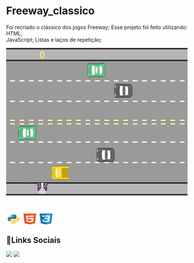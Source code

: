 # Freeway_classico
Foi recriado o clássico dos jogos Freeway; 
Esse projeto foi feito utilizando: 
HTML;  
JavaScript; 
Listas e laços de repetição;


![Freeway](https://github.com/xandyreinaldo/Freeway_classico/blob/main/Freeway_classico.gif)
##
  
<div style="display: inline_block"><br>
  <img align="center" alt="ale-Python" height="30" width="40" src="https://raw.githubusercontent.com/devicons/devicon/master/icons/python/python-original.svg">
  <img align="center" alt="ale-HTML" height="30" width="40" src="https://raw.githubusercontent.com/devicons/devicon/master/icons/html5/html5-original.svg">
  <img align="center" alt="ale-CSS" height="30" width="40" src="https://raw.githubusercontent.com/devicons/devicon/master/icons/css3/css3-original.svg">

  
   <h2> 🔗Links Sociais</h1>
  
  <a href="https://instagram.com/xandyreinaldo" target="_blank"><img src="https://img.shields.io/badge/-Instagram-%23E4405F?style=for-the-badge&logo=instagram&logoColor=white" target="_blank"></a>
  <a href="https://www.linkedin.com/in/xandy-reinaldo-b1060587" target="_blank"><img src="https://img.shields.io/badge/-LinkedIn-%230077B5?style=for-the-badge&logo=linkedin&logoColor=white" target="_blank"></a>
